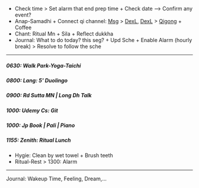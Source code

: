 + Check time > Set alarm that end prep time + Check date --> Confirm any event?
+ Anap-Samadhi + Connect qi channel: [Msg](https://github.com/ThanhNguyen24590/Body/blob/main/00.Exc_Msg.md) > [DexL](https://github.com/ThanhNguyen24590/Body/blob/main/1.1.Exc_DexL.md), [DexL](https://github.com/ThanhNguyen24590/Body/blob/main/1.2.Exc_Dex.md) > [Qigong](https://github.com/ThanhNguyen24590/Body/blob/main/2.1.Exc_Qi_5-Animalls.md) + Coffee
+ Chant: Ritual Mn + Sila + Reflect dukkha
+ Journal: What to do today? this seg? + Upd Sche + Enable Alarm (hourly break) > Resolve to follow the sche
---
##### 0630: Walk Park-Yoga-Taichi
##### 0800: Lang: 5' Duolingo
##### 0900: Rd Sutta MN | Long Dh Talk
##### 1000: Udemy Cs: Git
##### 1000: Jp Book | Pali | Piano
##### 1155: Zenith: Ritual Lunch
+ Hygie: Clean by wet towel + Brush teeth
+ Ritual-Rest > 1300: Alarm
---
Journal: Wakeup Time, Feeling, Dream,...
